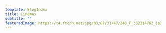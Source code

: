 ```yaml
---
template: BlogIndex
title: Cinemas
subtitle: ""
featuredImage: https://t4.ftcdn.net/jpg/03/82/31/47/240_F_382314763_1o2pFUZu5jFfrV9JvNRub9NOrof7sxmj.jpg
---
```

